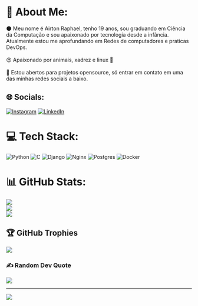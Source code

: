 # 💫 About Me:
🌑  Meu nome é Airton Raphael, tenho 19 anos, sou graduando em Ciência da Computação e sou apaixonado por tecnologia desde a infância. Atualmente estou me aprofundando em Redes de computadores e praticas DevOps.<br><br>:heart_eyes:  Apaixonado por animais, xadrez e linux :penguin:<br><br>:triangular_flag_on_post:  Estou abertos para projetos opensource, só entrar em contato em uma das minhas redes sociais a baixo.


## 🌐 Socials:
[![Instagram](https://img.shields.io/badge/Instagram-E4405F?style=for-the-badge&logo=instagram&logoColor=white)](https://www.instagram.com/airton.raphael/) [![LinkedIn](https://img.shields.io/badge/LinkedIn-0077B5?style=for-the-badge&logo=linkedin&logoColor=white)](https://linkedin.com/in/airton-raphael/) 

# 💻 Tech Stack:
![Python](https://img.shields.io/badge/python-3670A0?style=for-the-badge&logo=python&logoColor=ffdd54)  ![C](https://img.shields.io/badge/c-%2300599C.svg?style=for-the-badge&logo=c&logoColor=white) ![Django](https://img.shields.io/badge/django-%23092E20.svg?style=for-the-badge&logo=django&logoColor=white)   ![Nginx](https://img.shields.io/badge/nginx-%23009639.svg?style=for-the-badge&logo=nginx&logoColor=white) ![Postgres](https://img.shields.io/badge/postgres-%23316192.svg?style=for-the-badge&logo=postgresql&logoColor=white)  ![Docker](https://img.shields.io/badge/docker-%230db7ed.svg?style=for-the-badge&logo=docker&logoColor=white)
# 📊 GitHub Stats:
![](https://github-readme-stats.vercel.app/api?username=AirtonRaphael&theme=radical&hide_border=false&include_all_commits=true&count_private=true)<br/>
![](https://github-readme-streak-stats.herokuapp.com/?user=AirtonRaphael&theme=radical&hide_border=false)<br/>
![](https://github-readme-stats.vercel.app/api/top-langs/?username=AirtonRaphael&theme=radical&hide_border=false&include_all_commits=true&count_private=true&layout=compact)

## 🏆 GitHub Trophies
![](https://github-profile-trophy.vercel.app/?username=AirtonRaphael&theme=radical&no-frame=false&no-bg=false&margin-w=4)

### ✍️ Random Dev Quote
![](https://quotes-github-readme.vercel.app/api?type=horizontal&theme=radical)

---
[![](https://visitcount.itsvg.in/api?id=AirtonRaphael&icon=2&color=6)](https://visitcount.itsvg.in)

<!-- Proudly created with GPRM ( https://gprm.itsvg.in ) -->

